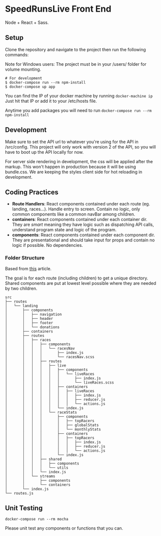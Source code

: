 # SpeedRunsLive Front End

Node + React + Sass.

## Setup

Clone the repository and navigate to the project then run the following commands:

Note for Windows users: The project must be in your /users/ folder for volume mounting.

```Shell
# For development
$ docker-compose run --rm npm-install
$ docker-compose up app
```

You can find the IP of your docker machine by running `docker-machine ip`
Just hit that IP or add it to your /etc/hosts file.

Anytime you add packages you will need to run `docker-compose run --rm npm-install`

## Development

Make sure to set the API url to whatever you're using for the API in /src/config. This project will only work with version 2 of the API, so you will have to boot up the API locally for now.

For server side rendering in development, the css will be applied after the markup. This won't happen in production because it will be using bundle.css. We are keeping the styles client side for hot reloading in development.

## Coding Practices

* **Route Handlers**: React components contained under each route (eg. landing, races...). Handle entry to screen. Contain no logic, only common components like a common navBar among children.
* **containers**: React components contained under each container dir. They are _smart_ meaning they have logic such as dispatching API calls, understand program state and logic of the program.
* **components**: React components contained under each component dir. They are presentational and should take input for props and contain no logic if possible. No dependencies.

### Folder Structure
Based from [this](https://gist.github.com/ryanflorence/daafb1e3cb8ad740b346#how-it-works) article. 

The goal is for each route (including children) to get a unique directory. Shared components are put at lowest level possible where they are needed by two children.

```
src
├── routes
│   └── landing 
│       ├── components
│       │   ├── navigation
│       │   ├── header
│       │   ├── footer
│       │   └── donations
│       ├── containers
│       ├── routes
│       │   ├── races
│       │   │   ├── components
│       │   │   │   └── racesNav
│       │   │   │       ├── index.js
│       │   │   │       └── racesNav.scss
│       │   │   ├── routes
│       │   │   │   ├── live
│       │   │   │   │   ├── components
│       │   │   │   │   │   └── liveRaces
│       │   │   │   │   │       ├── index.js
│       │   │   │   │   │       └── liveRaces.scss
│       │   │   │   │   ├── containers
│       │   │   │   │   │   ├── liveRaces
│       │   │   │   │   │   │   ├── index.js
│       │   │   │   │   │   │   ├── reducer.js
│       │   │   │   │   │   │   └── actions.js
│       │   │   │   │   └── index.js
│       │   │   │   └── raceStats
│       │   │   │       ├── components
│       │   │   │       │   ├── topRacers
│       │   │   │       │   ├── globalStats
│       │   │   │       │   └── monthlyStats
│       │   │   │       ├── containers
│       │   │   │       │   ├── topRacers
│       │   │   │       │   │   ├── index.js
│       │   │   │       │   │   ├── reducer.js
│       │   │   │       │   │   └── actions.js
│       │   │   │       └── index.js
│       │   │   ├── shared
│       │   │   │   ├── components
│       │   │   │   └── utils
│       │   │   └── index.js
│       │   └── streams
│       │       ├── components
│       │       └── containers
│       └── index.js
└── routes.js
```

## Unit Testing

`docker-compose run --rm mocha`

Please unit test any components or functions that you can.